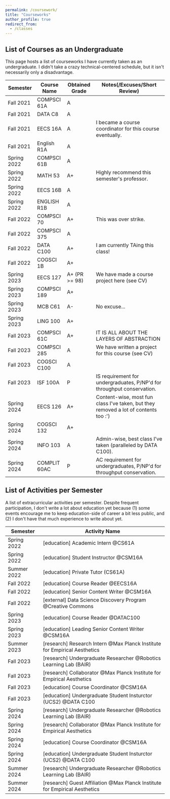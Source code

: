 ```yaml
---
permalink: /coursework/
title: "Courseworks"
author_profile: true
redirect_from: 
  - /classes
---
```


## List of Courses as an Undergraduate
This page hosts a list of courseworks I have currently taken as an undergraduate.
I didn't take a crazy technical-centered schedule, but it isn't necessarily only a disadvantage.

| Semester    | Course Name  | Obtained Grade | Notes(/Excuses/Short Review)                                                        |
|-------------|--------------|----------------|-------------------------------------------------------------------------------------|
| Fall 2021   | COMPSCI 61A  | A              |                                                                                     |
| Fall 2021   | DATA C8      | A              |                                                                                     |
| Fall 2021   | EECS 16A     | A              | I became a course coordinator for this course eventually.                           |
| Fall 2021   | English R1A  | A              |                                                                                     |
| Spring 2022 | COMPSCI 61B  | A              |                                                                                     |
| Spring 2022 | MATH 53      | A+             | Highly recommend this semester's professor.                                         |
| Spring 2022 | EECS 16B     | A              |                                                                                     |
| Spring 2022 | ENGLISH R1B  | A              |                                                                                     |
| Fall 2022   | COMPSCI 70   | A+             | This was over strike.                                                               |
| Fall 2022   | COMPSCI 375  | A              |                                                                                     |
| Fall 2022   | DATA C100    | A+             | I am currently TAing this class!                                                    |
| Fall 2022   | COGSCI 1B    | A+             |                                                                                     |
| Spring 2023 | EECS 127     | A+ (PR >= 98)  | We have made a course project here (see CV)                                         |
| Spring 2023 | COMPSCI 189  | A+             |                                                                                     |
| Spring 2023 | MCB C61      | A-             | No excuse...                                                                        |
| Spring 2023 | LING 100     | A+             |                                                                                     |
| Fall 2023   | COMPSCI 61C  | A+             | IT IS ALL ABOUT THE LAYERS OF ABSTRACTION                                           |
| Fall 2023   | COMPSCI 285  | A              | We have written a project for this course (see CV)                                  |
| Fall 2023   | COGSCI C100  | A              |                                                                                     |
| Fall 2023   | ISF 100A     | P              | IS requirement for undergraduates, P/NP'd for throughput conservation.              |
| Spring 2024 | EECS 126     | A+             | Content-wise, most fun class I've taken, but they removed a lot of contents too :') |
| Spring 2024 | COGSCI 132   | A+             |                                                                                     |
| Spring 2024 | INFO 103     | A              | Admin-wise, best class I've taken (paralleled by DATA C100).                        |
| Spring 2024 | COMPLIT 60AC | P              | AC requirement for undergraduates, P/NP'd for throughput conservation.              |

## List of Activities per Semester
A list of extracurricular activities per semester.
Despite frequent participation, I don't write a lot about education yet because (1) some events encourage me to keep education-side of career a bit less public, and (2) I don't have that much experience to write about yet.

| Semester    | Activity Name                                                              |
|-------------|----------------------------------------------------------------------------|
| Spring 2022 | [education] Academic Intern @CS61A                                         |
| Spring 2022 | [education] Student Instructor @CSM16A                                     |
| Summer 2022 | [education] Private Tutor (CS61A)                                          |
| Fall 2022   | [education] Course Reader @EECS16A                                         |
| Fall 2022   | [education] Senior Content Writer @CSM16A                                  |
| Fall 2022   | [external] Data Science Discovery Program @Creative Commons         |
| Spring 2023 | [education] Course Reader @DATAC100                                        |
| Spring 2023 | [education] Leading Senior Content Writer @CSM16A                          |
| Summer 2023 | [research] Research Intern @Max Planck Institute for Empirical Aesthetics  |
| Fall 2023   | [research] Undergraduate Researcher @Robotics Learning Lab (BAIR)          |
| Fall 2023   | [research] Collaborator @Max Planck Institute for Empirical Aesthetics     |
| Fall 2023   | [education] Course Coordinator @CSM16A                                     |
| Fall 2023   | [education] Undergraduate Student Insturctor (UCS2) @DATA C100             |
| Spring 2024 | [research] Undergraduate Researcher @Robotics Learning Lab (BAIR)          |
| Spring 2024 | [research] Collaborator @Max Planck Institute for Empirical Aesthetics     |
| Spring 2024 | [education] Course Coordinator @CSM16A                                     |
| Spring 2024 | [education] Undergraduate Student Insturctor (UCS2) @DATA C100             |
| Summer 2024 | [research] Undergraduate Researcher @Robotics Learning Lab (BAIR)          |
| Summer 2024 | [research] Guest Affiliation @Max Planck Institute for Empirical Aesthetics |                                             |
